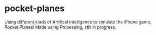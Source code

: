 # pocket-planes

Using different kinds of Artifical Intelligence to simulate the iPhone game, Pocket Planes! Made using Processing, still in progress.
